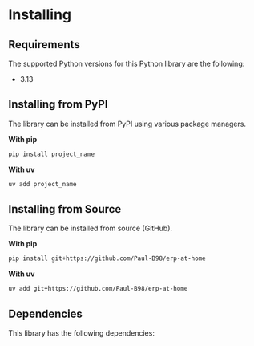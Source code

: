 # Installing

## Requirements

The supported Python versions for this Python library are the following:
* 3.13

## Installing from PyPI

The library can be installed from PyPI using various package managers.

**With pip**
```bash
pip install project_name
```

**With uv**
```bash
uv add project_name
```

## Installing from Source

The library can be installed from source (GitHub).

**With pip**
```bash
pip install git+https://github.com/Paul-B98/erp-at-home
```

**With uv**
```bash
uv add git+https://github.com/Paul-B98/erp-at-home
```

## Dependencies

This library has the following dependencies:
